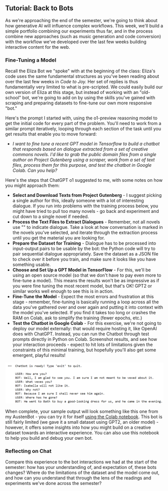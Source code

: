 ## Tutorial: Back to Bots

As we're approaching the end of the semester, we're going to think about how generative AI will influence complex workflows. This week, we'll build a simple portfolio combining our experiments thus far, and in the process combine new approaches (such as music generation and code conversion) with the workflow we've developed over the last few weeks building interactive content for the web.

### Fine-Tuning a Model

Recall the Eliza Bot we "spoke" with at the beginning of the class: Eliza's code uses the same fundamental structures as you've been reading about over the last few weeks in *Code to Joy.* Her set of replies is thus fundamentally very limited to what is pre-scripted. We could easily build our own version of Eliza at this stage, but instead of working with an "old-school" bot, we're going to add on by using the skills you've gained with scraping and preparing datasets to fine-tune our own more responsive "bot." 

Here's the prompt I started with, using the o1-preview reasoning model to get the initial code for every part of the problem. You'll need to work from a similar prompt iteratively, looping through each section of the task until you get results that enable you to move forward:

- *I want to fine tune a recent GPT model in Tensorflow to build a chatbot that responds based on dialogue extracted from a set of creative commons novels. I'd like to grab the public domain files from a single author on Project Gutenberg using a scraper, work from a set of text files, process them for this purpose, and test the chatbot in Google Colab. Can you help?*

Here's the steps that ChatGPT o1 suggested to me, with some notes on how you might approach them:

- **Select and Download Texts from Project Gutenberg** - I suggest picking a single author for this, ideally someone with a lot of interesting dialogue. If you run into problems with the training process below, you might have tried to pull too many novels - go back and experiment and cut down to a single novel if needed.
- **Process the Text Files to Extract Dialogues** - Remember, not all novels use "" to indicate dialogue. Take a look at how conversation is marked in the novels you've selected, and iterate through the extraction process until you get the material you are looking for.
- **Prepare the Dataset for Training** - Dialogue has to be processed into input-output pairs to be usable by the bot: the Python code will try to pair sequential dialogue appropriately. Save the dataset as a JSON file to check over it before you train, and make sure it looks like you have something usable.
- **Choose and Set Up a GPT Model in TensorFlow** - For this, we'll be using an open source model (so that we don't have to pay even more to fine-tune a model). This means the results won't be as impressive as if you were fine tuning the most recent model, but that's OK! GPT2 or similar works well enough to see this is in action.
- **Fine-Tune the Model** - Expect the most errors and frustration at this stage - remember, fine-tuning is basically running a loop across all the data you've gathered over and over again and putting it into context with the model you've selected. If you find it takes too long or crashes the RAM on Colab, ask to simplify the training (fewer epochs, etc.)
- **Test the Chatbot in Google Colab** - For this exercise, we're not going to deploy our model externally: that would require hosting it, like OpenAI does with ChatGPT. Instead, you can run the Chatbot through test prompts directly in Python on Colab. Screenshot results, and see how your interaction proceeds - expect to hit lots of limitations given the constraints of this minimal training, but hopefully you'll also get some emergent, playful results!

![Austen bot output](austenbot.png)

When complete, your sample output will look something like this one from my AustenBot - you can try it for itself [using the Colab notebook](https://colab.research.google.com/drive/1QmCgdlzBdwmHtm964zUiS3UiotVyxK7l?usp=sharing). This bot is still fairly limited (we gave it a small dataset using GPT2, an older model) - however, it offers some insights into how you might build on a creative dataset towards an interactive experience. You can also use this notebook to help you build and debug your own bot.

### Reflecting on Chat

Compare this experience to the bot interactions we had at the start of the semester: how has your understanding of, and expectation of, these bots changes? Where do the limitations of the dataset and the model come out, and how can you understand that through the lens of the readings and experiments we've done across the semester?